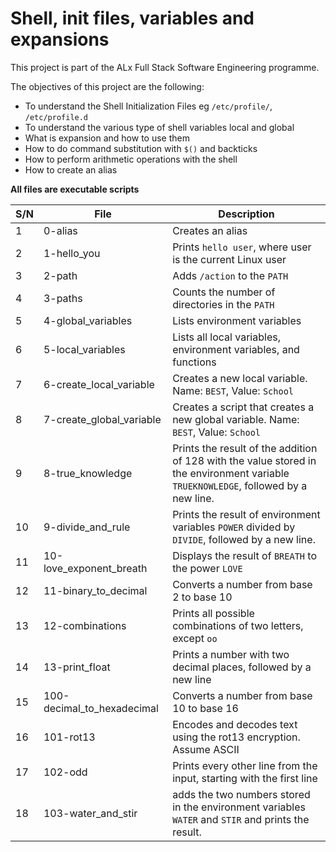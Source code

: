 # Shell, init files, variables and expansions

This project is part of the ALx Full Stack Software Engineering programme.

The objectives of this project are the following:

- To understand the Shell Initialization Files eg `/etc/profile/`, `/etc/profile.d`
- To understand the various type of shell variables local and global
- What is expansion and how to use them
- How to do command substitution with `$()` and backticks
- How to perform arithmetic operations with the shell
- How to create an alias

**All files are executable scripts**

| S/N | File | Description |
| --- | ---- | ----------- |
| 1   | 0-alias | Creates an alias |
| 2   | 1-hello_you | Prints `hello user`, where user is the current Linux user |
| 3   | 2-path | Adds `/action` to the `PATH` |
| 4   | 3-paths | Counts the number of directories in the `PATH` |
| 5   | 4-global_variables | Lists environment variables |
| 6   | 5-local_variables | Lists all local variables, environment variables, and functions |
| 7   | 6-create_local_variable | Creates a new local variable. Name: `BEST`, Value: `School`|
| 8   | 7-create_global_variable | Creates a script that creates a new global variable. Name: `BEST`, Value: `School` |
| 9   | 8-true_knowledge | Prints the result of the addition of 128 with the value stored in the environment variable `TRUEKNOWLEDGE`, followed by a new line. |
| 10  | 9-divide_and_rule | Prints the result of environment variables `POWER` divided by `DIVIDE`, followed by a new line. |
| 11  | 10-love_exponent_breath | Displays the result of `BREATH` to the power `LOVE` |
| 12  | 11-binary_to_decimal | Converts a number from base 2 to base 10 |
| 13  | 12-combinations | Prints all possible combinations of two letters, except `oo` |
| 14  | 13-print_float | Prints a number with two decimal places, followed by a new line |
| 15  | 100-decimal_to_hexadecimal | Converts a number from base 10 to base 16 |
| 16  | 101-rot13 | Encodes and decodes text using the rot13 encryption. Assume ASCII |
| 17  | 102-odd | Prints every other line from the input, starting with the first line |
| 18  | 103-water_and_stir | adds the two numbers stored in the environment variables `WATER` and `STIR` and prints the result. |
